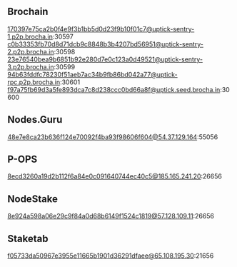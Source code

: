 ##  Brochain
170397e75ca2b0f4e9f3b1bb5d0d23f9b10f01c7@uptick-sentry-1.p2p.brocha.in:30597
c0b33353fb70d8d71dcb9c8848b3b4207bd56951@uptick-sentry-2.p2p.brocha.in:30598
23e76540bea9b6851b92e280d7e0c123a0d49521@uptick-sentry-3.p2p.brocha.in:30599
94b63fddfc78230f51aeb7ac34b9fb86bd042a77@uptick-rpc.p2p.brocha.in:30601
f97a75fb69d3a5fe893dca7c8d238ccc0bd66a8f@uptick.seed.brocha.in:30600

##  Nodes.Guru
48e7e8ca23b636f124e70092f4ba93f98606f604@54.37.129.164:55056

##  P-OPS
8ecd3260a19d2b112f6a84e0c091640744ec40c5@185.165.241.20:26656

##  NodeStake
8e924a598a06e29c9f84a0d68b6149f1524c1819@57.128.109.11:26656

## Staketab
f05733da50967e3955e11665b1901d36291dfaee@65.108.195.30:21656

